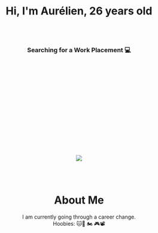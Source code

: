 <div align="center">
  <h1>Hi, I'm Aurélien, 26 years old</h1>
  <br><br>
  <h3>Searching for a Work Placement 💻</h3> 
  <br><br>
  <p>
    <a href="https://skillicons.dev">
      <img style="margin-top: 200px;" src="https://skillicons.dev/icons?i=c,html,css,php,mysql,js" />
    </a>
  </p>
  <br><br>
  <h1>About Me</h1>
  I am currently going through a career change.<br>
  Hoobies: 
  🐱🐍
  🏍️
  🎮📽️
</div>
